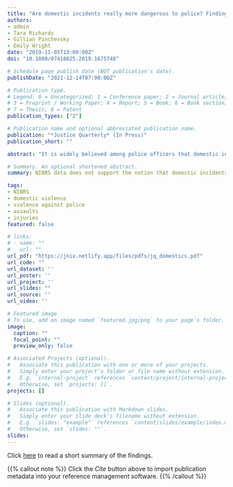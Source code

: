 ```yaml
---
title: "Are domestic incidents really more dangerous to police? Findings from the 2016 National Incident Based Reporting System"
authors:
- admin
- Tara Richards
- Gillian Pinchevsky
- Emily Wright
date: "2019-11-05T13:00:00Z"
doi: "10.1080/07418825.2019.1675748"

# Schedule page publish date (NOT publication's date).
publishDate: "2021-12-14T07:00:00Z"

# Publication type.
# Legend: 0 = Uncategorized; 1 = Conference paper; 2 = Journal article;
# 3 = Preprint / Working Paper; 4 = Report; 5 = Book; 6 = Book section;
# 7 = Thesis; 8 = Patent
publication_types: ["2"]

# Publication name and optional abbreviated publication name.
publication: "*Justice Quarterly* (In Press)"
publication_short: ""

abstract: "It is widely believed among police officers that domestic incidents are among the most dangerous incidents to which they respond. However, most research in this area suffers from the “denominator problem,” where prior studies have focused on incidents resulting in harm to police officers and failed to account for incidents not resulting in harm. Such methodologies can produce drastically misleading results. This paper uses data from the 2016 National Incident Based Reporting System (NIBRS) to overcome the denominator problem. We examine the probability of (1) an officer being assaulted and (2) an officer being injured or killed when responding to a domestic incident compared to a non-domestic incident while controlling for other potentially important variables. Results indicate that officers are significantly more likely to be assaulted or injured when responding to non-domestic incidents. Implications for law enforcement training, victim legitimacy, and future research are discussed."

# Summary. An optional shortened abstract.
summary: NIBRS data does not support the notion that domestic incidents are uniquely dangerous for responding officers.  

tags:
- NIBRS
- domestic violence
- violence against police
- assaults
- injuries
featured: false

# links:
# - name: ""
#   url: ""
url_pdf: "https://jnix.netlify.app/files/pdfs/jq_domestics.pdf"
url_code: ""
url_dataset: ''
url_poster: ''
url_project: ''
url_slides: ""
url_source: ''
url_video: ''

# Featured image
# To use, add an image named `featured.jpg/png` to your page's folder. 
image:
  caption: ""
  focal_point: ""
  preview_only: false

# Associated Projects (optional).
#   Associate this publication with one or more of your projects.
#   Simply enter your project's folder or file name without extension.
#   E.g. `internal-project` references `content/project/internal-project/index.md`.
#   Otherwise, set `projects: []`.
projects: []

# Slides (optional).
#   Associate this publication with Markdown slides.
#   Simply enter your slide deck's filename without extension.
#   E.g. `slides: "example"` references `content/slides/example/index.md`.
#   Otherwise, set `slides: ""`.
slides:
---
```


Click [here](https://jnix.netlify.app/publication/45-pone-nonfatal-shootings/) to read a short summary of the findings.

{{% callout note %}}
Click the *Cite* button above to import publication metadata into your reference management software.
{{% /callout %}}
